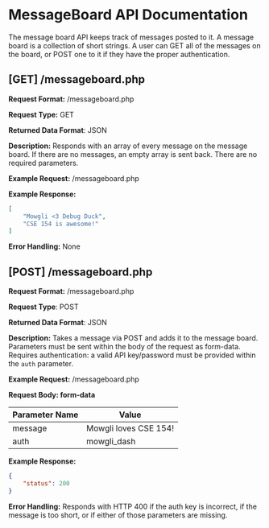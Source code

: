 # MessageBoard API Documentation

The message board API keeps track of messages posted to it. A message board is a collection of short
strings. A user can GET all of the messages on the board, or POST one to it if they have the proper
authentication.

## [GET] /messageboard.php
**Request Format:** /messageboard.php

**Request Type:** GET

**Returned Data Format**: JSON

**Description:**
Responds with an array of every message on the message board. If there are no messages, an empty
array is sent back. There are no required parameters.

**Example Request:** /messageboard.php

**Example Response:**
```json
[
    "Mowgli <3 Debug Duck",
    "CSE 154 is awesome!"
]
```

**Error Handling:**
None

## [POST] /messageboard.php
**Request Format:** /messageboard.php

**Request Type**: POST

**Returned Data Format**: JSON

**Description:**
Takes a message via POST and adds it to the message board. Parameters must be sent within the body
of the request as form-data. Requires authentication: a valid API key/password must be provided
within the `auth` parameter.

**Example Request:** /messageboard.php

**Request Body: form-data**

| Parameter Name | Value                 |
|----------------|-----------------------|
| message        | Mowgli loves CSE 154! |
| auth           | mowgli_dash           |

**Example Response:**
```json
{
    "status": 200
}
```

**Error Handling:**
Responds with HTTP 400 if the auth key is incorrect, if the message is too short, or if either of
those parameters are missing.
